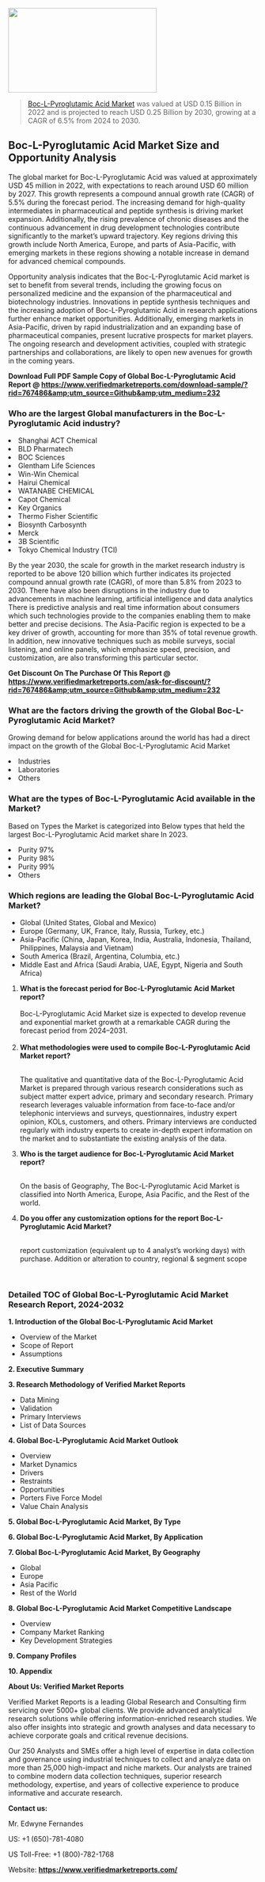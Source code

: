 
<img src="https://ffe5etoiles.com/wp-content/uploads/2024/12/MST1-300x171.png" alt="" width="300" height="171" class="alignnone size-medium wp-image-20088" /><blockquote><p><p><a href="https://www.verifiedmarketreports.com/download-sample/?rid=767486&utm_source=Github&utm_medium=232" target="_blank">Boc-L-Pyroglutamic Acid Market</a> was valued at USD 0.15 Billion in 2022 and is projected to reach USD 0.25 Billion by 2030, growing at a CAGR of 6.5% from 2024 to 2030.</p></blockquote><p><h2>Boc-L-Pyroglutamic Acid Market Size and Opportunity Analysis</h2> <p>The global market for Boc-L-Pyroglutamic Acid was valued at approximately USD 45 million in 2022, with expectations to reach around USD 60 million by 2027. This growth represents a compound annual growth rate (CAGR) of 5.5% during the forecast period. The increasing demand for high-quality intermediates in pharmaceutical and peptide synthesis is driving market expansion. Additionally, the rising prevalence of chronic diseases and the continuous advancement in drug development technologies contribute significantly to the market’s upward trajectory. Key regions driving this growth include North America, Europe, and parts of Asia-Pacific, with emerging markets in these regions showing a notable increase in demand for advanced chemical compounds.</p> <p>Opportunity analysis indicates that the Boc-L-Pyroglutamic Acid market is set to benefit from several trends, including the growing focus on personalized medicine and the expansion of the pharmaceutical and biotechnology industries. Innovations in peptide synthesis techniques and the increasing adoption of Boc-L-Pyroglutamic Acid in research applications further enhance market opportunities. Additionally, emerging markets in Asia-Pacific, driven by rapid industrialization and an expanding base of pharmaceutical companies, present lucrative prospects for market players. The ongoing research and development activities, coupled with strategic partnerships and collaborations, are likely to open new avenues for growth in the coming years.</p> </p><p class=""><strong>Download Full PDF Sample Copy of Global Boc-L-Pyroglutamic Acid Report @ <a href="https://www.verifiedmarketreports.com/download-sample/?rid=767486&amp;utm_source=Github&amp;utm_medium=232" target="_blank">https://www.verifiedmarketreports.com/download-sample/?rid=767486&amp;utm_source=Github&amp;utm_medium=232</a></strong></p><h3 id="" class="">Who are the largest Global manufacturers in the Boc-L-Pyroglutamic Acid industry?</h3><p><li>Shanghai ACT Chemical</li><li> BLD Pharmatech</li><li> BOC Sciences</li><li> Glentham Life Sciences</li><li> Win-Win Chemical</li><li> Hairui Chemical</li><li> WATANABE CHEMICAL</li><li> Capot Chemical</li><li> Key Organics</li><li> Thermo Fisher Scientific</li><li> Biosynth Carbosynth</li><li> Merck</li><li> 3B Scientific</li><li> Tokyo Chemical Industry (TCI)</li></p><div class=""><div class="" dir="" data-message-author-role="" data-message-id="" data-message-model-slug=""><div class=""><div class=""><div class=""><div class="" dir="" data-message-author-role="" data-message-id="" data-message-model-slug=""><div class=""><div class=""><p>By the year 2030, the scale for growth in the market research industry is reported to be above 120 billion which further indicates its projected compound annual growth rate (CAGR), of more than 5.8% from 2023 to 2030. There have also been disruptions in the industry due to advancements in machine learning, artificial intelligence and data analytics There is predictive analysis and real time information about consumers which such technologies provide to the companies enabling them to make better and precise decisions. The Asia-Pacific region is expected to be a key driver of growth, accounting for more than 35% of total revenue growth. In addition, new innovative techniques such as mobile surveys, social listening, and online panels, which emphasize speed, precision, and customization, are also transforming this particular sector.</p><p><strong>Get Discount On The Purchase Of This Report @&nbsp; <a href="https://www.verifiedmarketreports.com/ask-for-discount/?rid=767486&amp;utm_source=Github&amp;utm_medium=232" target="_blank">https://www.verifiedmarketreports.com/ask-for-discount/?rid=767486&amp;utm_source=Github&amp;utm_medium=232</a></strong></p></div></div></div></div></div></div></div></div><h3 id="" class="">What are the factors driving the growth of the Global Boc-L-Pyroglutamic Acid Market?</h3><p id="" class="">Growing demand for below applications around the world has had a direct impact on the growth of the Global Boc-L-Pyroglutamic Acid Market</p><p id="" class=""><li>Industries</li><li> Laboratories</li><li> Others</li></p><h3 id="" class="">What are the types of Boc-L-Pyroglutamic Acid available in the Market?</h3><p id="" class="">Based on Types the Market is categorized into Below types that held the largest Boc-L-Pyroglutamic Acid market share In 2023.</p><p id="" class=""><li>Purity 97%</li><li> Purity 98%</li><li> Purity 99%</li><li> Others</li></p><h3 id="" class="">Which regions are leading the Global Boc-L-Pyroglutamic Acid Market?</h3><ul><li>Global (United States, Global and Mexico)</li><li>Europe (Germany, UK, France, Italy, Russia, Turkey, etc.)</li><li>Asia-Pacific (China, Japan, Korea, India, Australia, Indonesia, Thailand, Philippines, Malaysia and Vietnam)</li><li>South America (Brazil, Argentina, Columbia, etc.)</li><li>Middle East and Africa (Saudi Arabia, UAE, Egypt, Nigeria and South Africa)</li></ul><p><ol><li><strong>What is the forecast period for Boc-L-Pyroglutamic Acid Market report?<br /></strong><br /><span data-sheets-root="1" data-sheets-value="{&quot;1&quot;:2,&quot;2&quot;:&quot;XXXX size is expected to develop revenue and exponential market growth at a remarkable CAGR during the forecast period from 2024&ndash;2030.&quot;}" data-sheets-userformat="{&quot;2&quot;:12674,&quot;4&quot;:{&quot;1&quot;:2,&quot;2&quot;:16776960},&quot;10&quot;:2,&quot;11&quot;:0,&quot;15&quot;:&quot;Arial&quot;,&quot;16&quot;:12}">Boc-L-Pyroglutamic Acid Market size is expected to develop revenue and exponential market growth at a remarkable CAGR during the forecast period from 2024&ndash;2031.</span><br /><br /></li><li><strong>What methodologies were used to compile Boc-L-Pyroglutamic Acid Market report?<br /><br /></strong><p>The qualitative and quantitative data of the&nbsp;Boc-L-Pyroglutamic Acid Market is prepared through various research considerations such as subject matter expert advice, primary and secondary research. Primary research leverages valuable information from face-to-face and/or telephonic interviews and surveys, questionnaires, industry expert opinion, KOLs, customers, and others. Primary interviews are conducted regularly with industry experts to create in-depth expert information on the market and to substantiate the existing analysis of the data.&nbsp;</p></li><li><strong>Who is the target audience for Boc-L-Pyroglutamic Acid Market report?<br /><br /></strong><p>On the basis of Geography, The&nbsp;Boc-L-Pyroglutamic Acid Market is classified into North America, Europe, Asia Pacific, and the Rest of the world.</p></li><li><strong>Do you offer any customization options for the report Boc-L-Pyroglutamic Acid Market?<br /><br /></strong><p>report customization (equivalent up to 4 analyst&rsquo;s working days) with purchase. Addition or alteration to country, regional &amp; segment scope</p><p>&nbsp;</p></li></ol></p><h3 id="" class="">Detailed TOC of Global Boc-L-Pyroglutamic Acid Market Research Report, 2024-2032</h3><p id="" class=""><strong>1. Introduction of the Global Boc-L-Pyroglutamic Acid Market</strong></p><ul><li>Overview of the Market</li><li>Scope of Report</li><li>Assumptions</li></ul><p id="" class=""><strong>2. Executive Summary</strong></p><p id="" class=""><strong>3. Research Methodology of&nbsp;Verified Market Reports</strong></p><ul><li>Data Mining</li><li>Validation</li><li>Primary Interviews</li><li>List of Data Sources</li></ul><p id="" class=""><strong>4. Global Boc-L-Pyroglutamic Acid Market Outlook</strong></p><ul><li>Overview</li><li>Market Dynamics</li><li>Drivers</li><li>Restraints</li><li>Opportunities</li><li>Porters Five Force Model</li><li>Value Chain Analysis</li></ul><p id="" class=""><strong>5. Global Boc-L-Pyroglutamic Acid Market, By&nbsp;Type</strong></p><p id="" class=""><strong>6. Global Boc-L-Pyroglutamic Acid Market, By Application</strong></p><p id="" class=""><strong>7. Global Boc-L-Pyroglutamic Acid Market, By Geography</strong></p><ul><li>Global</li><li>Europe</li><li>Asia Pacific</li><li>Rest of the World</li></ul><p id="" class=""><strong>8. Global Boc-L-Pyroglutamic Acid Market Competitive Landscape</strong></p><ul><li>Overview</li><li>Company Market Ranking</li><li>Key Development Strategies</li></ul><p id="" class=""><strong>9. Company Profiles</strong></p><p id="" class=""><strong>10. Appendix</strong></p><p id="" class=""><strong>About Us: Verified Market Reports</strong></p><p id="" class="">Verified Market Reports is a leading Global Research and Consulting firm servicing over 5000+ global clients. We provide advanced analytical research solutions while offering information-enriched research studies. We also offer insights into strategic and growth analyses and data necessary to achieve corporate goals and critical revenue decisions.</p><p id="" class="">Our 250 Analysts and SMEs offer a high level of expertise in data collection and governance using industrial techniques to collect and analyze data on more than 25,000 high-impact and niche markets. Our analysts are trained to combine modern data collection techniques, superior research methodology, expertise, and years of collective experience to produce informative and accurate research.</p><p id="" class=""><strong>Contact us:</strong></p><p id="" class="">Mr. Edwyne Fernandes</p><p id="" class="">US: +1 (650)-781-4080</p><p id="" class="">US Toll-Free: +1 (800)-782-1768</p><p id="" class="">Website: <a target="" data-test-app-aware-link=""><strong>https://www.verifiedmarketreports.com/</strong></a></p>
